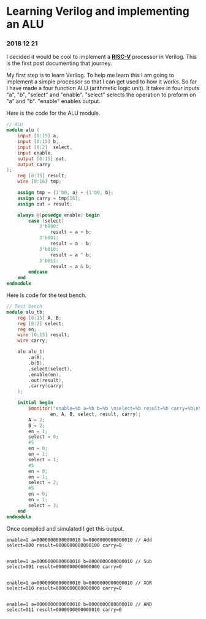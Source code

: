 # Learning Verilog and implementing an ALU
<h3>2018 12 21</h3>

I decided it would be cool to implement a [**RISC-V**](https://riscv.org/)
processor in Verilog. This is the first post documenting that journey.

My first step is to learn Verilog. To help me learn this I am going to
implement a simple processor so that I can get used to how it works. So far I
have made a four function ALU (arithmetic logic unit). It takes in four inputs
"a", "b", "select" and "enable". "select" selects the operation to preform on
"a" and "b". "enable" enables output.

Here is the code for the ALU module.
```verilog
// ALU
module alu (
    input [0:15] a,
    input [0:15] b,
    input [0:2]  select,
    input enable,
    output [0:15] out,
    output carry
);
    reg [0:15] result;
    wire [0:16] tmp;

    assign tmp = {1'b0, a} + {1'b0, b};
    assign carry = tmp[16];
    assign out = result;

    always @(posedge enable) begin
        case (select)
            3'b000:
                result = a + b;
            3'b001:
                result = a - b;
            3'b010:
                result = a ^ b;
            3'b011:
                result = a & b;
        endcase
    end
endmodule
```

Here is code for the test bench.
```verilog
// Test bench
module alu_tb;
    reg [0:15] A, B;
    reg [0:2] select;
    reg en;
    wire [0:15] result;
    wire carry;

    alu alu_1(
        .a(A),
        .b(B),
        .select(select),
        .enable(en),
        .out(result),
        .carry(carry) 
    );

    initial begin
        $monitor("enable=%b a=%b b=%b \nselect=%b result=%b carry=%b\n\n",
                en, A, B, select, result, carry);
        A = 2;
        B = 2;
        en = 1;
        select = 0;
        #5
        en = 0;
        en = 1;
        select = 1;
        #5
        en = 0;
        en = 1;
        select = 2;
        #5
        en = 0;
        en = 1;
        select = 3;
    end
endmodule
```

Once compiled and simulated I get this output.
```
enable=1 a=0000000000000010 b=0000000000000010 // Add
select=000 result=0000000000000100 carry=0


enable=1 a=0000000000000010 b=0000000000000010 // Sub
select=001 result=0000000000000000 carry=0


enable=1 a=0000000000000010 b=0000000000000010 // XOR
select=010 result=0000000000000000 carry=0


enable=1 a=0000000000000010 b=0000000000000010 // AND
select=011 result=0000000000000010 carry=0
```